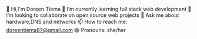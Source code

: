 
  👋 Hi,I'm Doreen Tiema
  🌱 I’m currently learning full stack web development
  👯 I’m looking to collaborate on open source web projects
  💬 Ask me about hardware,DNS and networks
  📫 How to reach me: doreentiema87@gmail.com
  😄 Pronouns: she/her
 

